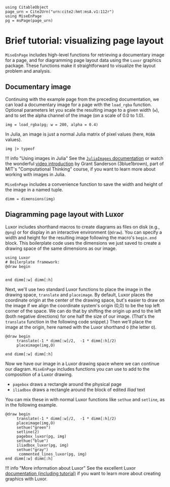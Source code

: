 ```@setup viz
using CitableObject
page_urn = Cite2Urn("urn:cite2:hmt:msA.v1:112r")
using MiseEnPage
pg = msPage(page_urn)
```

# Brief tutorial: visualizing page layout

`MiseEnPage` includes high-level functions for retrieving a documentary image for a page, and for diagramming page layout data using the `Luxor` graphics package.  These functions make it straightforward to visualize the layout problem and analysis.

## Documentary image

Continuing with the example page from the preceding documentation, we can load a documentary image for a page with the `load_rgba` function. Optional parameters let you scale the resulting image to a given width (`w`), and to set the alpha channel of the image (on a scale of 0.0 to 1.0).

```@example viz
img = load_rgba(pg; w = 200, alpha = 0.4)
```

In Julia, an image is just a normal Julia matrix of pixel values (here, `RGBA` values). 

```@example viz
img |> typeof
```
!!! info "Using images in Julia"
     See the [`JuliaImages` documentation](https://juliaimages.org/latest/) or watch the wonderful [video introduction](https://computationalthinking.mit.edu/Fall23/images_abstractions/images/) by Grant Sanderson (3blue1brown), part of MIT's "Computational Thinking" course, if you want to learn more about working with images in Julia.


`MiseEnPage` includes a convenience function to save the width and height of the image in a named tuple.

```@example viz
dimm = dimensions(img)
```

## Diagramming page layout with Luxor

Luxor includes shorthand macros to create diagrams as files on disk (e.g., `@png`) or for display in an interactive environment (`@draw`). You can specify a width and height for the resulting image following the macro's `begin`..`end` block. This boilerplate code uses the dimensions we just saved to create a drawing space of the same dimensions as our image.


 ```@example viz
using Luxor
# Boilerplate framework:
@draw begin

    
end dimm[:w] dimm[:h]
```

Next, we'll use two standard Luxor functions to place the image in the drawing space, `translate` and `placeimage`.  By default, Luxor places the coordinate origin at the center of the drawing space, but's easier to draw on the image if we align the coordinate system's origin (0,0) to be the top left corner of the space.  We can do that by shifting the origin up and to the left (both negative directions) for one half the size of our image. (That's the `translate` function in the following code snippet.)  Then we'll place the image at the origin, here named with the Luxor shorthand `O` (the letter `O`).

```@example viz
@draw begin
     translate(-1 * dimm[:w]/2,  -1 * dimm[:h]/2)
     placeimage(img,O)
     
end dimm[:w] dimm[:h]
```

Now we have our image in a Luxor drawing space where we can continue our diagram. `MiseEnPage` includes functions you can use to add to the composition of a Luxor drawing.


- `pagebox` draws a rectangle around the physical page
- `iliadbox` draws a rectangle around the block of edited *Iliad* text

You can mix these in with normal Luxor functions like `sethue` and `setline`, as in the following example.


```@example viz
@draw begin
     translate(-1 * dimm[:w]/2,  -1 * dimm[:h]/2)
     placeimage(img,O)
     sethue("green")
     setline(2)
     pagebox_luxor(pg, img)
     sethue("blue")
     iliadbox_luxor(pg, img)
     sethue("gray")
      commented_lines_luxor(pg, img)
end dimm[:w] dimm[:h]
```


!!! info "More information about Luxor"
    See the excellent Luxor [documentation (including tutorial)](https://juliagraphics.github.io/Luxor.jl/stable/) if you want to learn more about creating graphics with Luxor.
